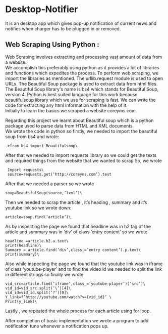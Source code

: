 # Desktop-Notifier
It is an desktop app which gives pop-up notification of current news and notifies when charger has to be plugged in or removed.

## Web Scraping Using Python :
Web Scraping involves extracting and processing vast amount of data from a website.\
We accomplish this preferably using python as it provides a lot of libraries and functions which expedites the process.
To perform web scraping, we import the libraries as mentioned. The urllib.request module is used to open URLs. The Beautiful Soup package is used to extract data from html files. The Beautiful Soup library's name is bs4 which stands for Beautiful Soup, version 4.
Python is best suited language for this work because beautifulsoup library which we use for scraping is fast. We can write the code for extracting any html information with the help of it.\
Initially to learn the basics we scraped a website coreyms.com.

Regarding this project we learnt about Beautiful soup which is a python package used to parse data from HTML and XML documents.\
We wrote the code in python so firstly, we needed to import the beautiful soup from bs4 and wrote:
```
->from bs4 import Beautifulsoup\
```
After that we needed to import requests library so we could get the texts and required things from the website that we wanted to scrap
So, we wrote
```
 Import requests\
 source=requests.get(‘http://coreyms.com’).text
```
After that we needed a parser so we wrote 
```
soup=BeautifulSoup(source,’lxml’)\
```
Then we needed to scrap the article , it’s heading , summary and it’s youtube link so we wrote down:
```
article=soup.find(‘article’)\
```
As by inspecting the page we found that headline was in h2 tag of the article and summary was in ‘div’ of class ‘entry content’ so we wrote
```
headline =article.h2.a.text\
print(headline)\
Summary = article.find(‘div’,class_=’entry content’).p.text\
print(summary)\
```
Also while inspecting the page we found that the youtube link was in iframe of class ‘youtube-player’ and to find the video id we needed to split the link in different strings so finally we wrote
```
vid_src=article.find(‘iframe’,class_=’youtube-player’)[‘src’]\
vid_id=vid_src.split(‘\’)[4]\
vid_id=vid_id.split(‘?’)[0]\
Y_link=f’http://youtube.com/watch?v={vid_id}’ \
Print(y_link)\
```
Lastly , we repeated the whole process for each article using for loop.

After completion of basic implementation we wrote a program to add notification tune whenever a notification pops up.

